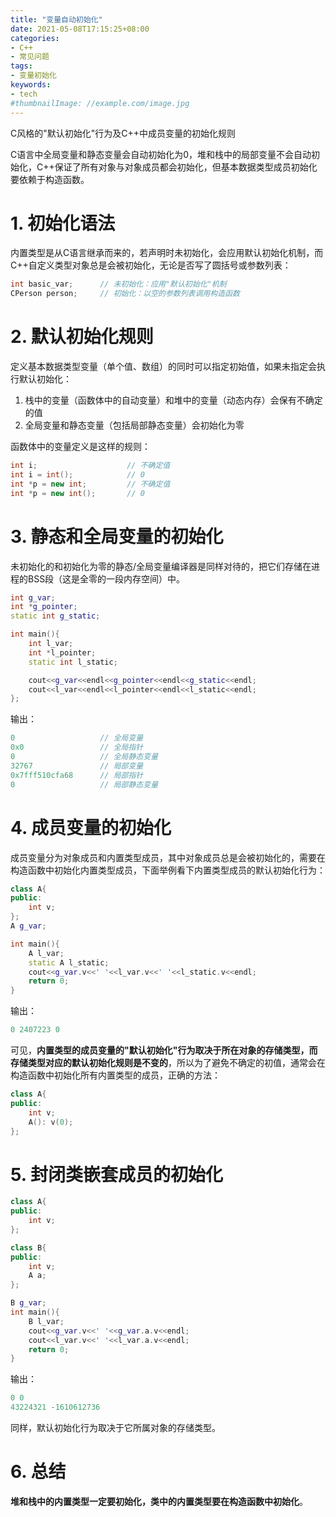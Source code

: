 ```yaml
---
title: "变量自动初始化"
date: 2021-05-08T17:15:25+08:00
categories:
- C++
- 常见问题
tags:
- 变量初始化
keywords:
- tech
#thumbnailImage: //example.com/image.jpg
---
```

C风格的"默认初始化"行为及C++中成员变量的初始化规则
<!--more-->
C语言中全局变量和静态变量会自动初始化为0，堆和栈中的局部变量不会自动初始化，C++保证了所有对象与对象成员都会初始化，但基本数据类型成员初始化要依赖于构造函数。

# 1. 初始化语法
内置类型是从C语言继承而来的，若声明时未初始化，会应用默认初始化机制，而C++自定义类型对象总是会被初始化，无论是否写了圆括号或参数列表：
```cpp
int basic_var;      // 未初始化：应用"默认初始化"机制
CPerson person;     // 初始化：以空的参数列表调用构造函数
```

# 2. 默认初始化规则
定义基本数据类型变量（单个值、数组）的同时可以指定初始值，如果未指定会执行默认初始化：
1. 栈中的变量（函数体中的自动变量）和堆中的变量（动态内存）会保有不确定的值
2. 全局变量和静态变量（包括局部静态变量）会初始化为零

函数体中的变量定义是这样的规则：
```cpp
int i;                    // 不确定值
int i = int();            // 0
int *p = new int;         // 不确定值
int *p = new int();       // 0
```

# 3. 静态和全局变量的初始化
未初始化的和初始化为零的静态/全局变量编译器是同样对待的，把它们存储在进程的BSS段（这是全零的一段内存空间）中。
```cpp
int g_var;
int *g_pointer;
static int g_static;

int main(){
    int l_var;
    int *l_pointer;
    static int l_static;

    cout<<g_var<<endl<<g_pointer<<endl<<g_static<<endl;
    cout<<l_var<<endl<<l_pointer<<endl<<l_static<<endl;
};
```

输出：
```cpp
0                   // 全局变量
0x0                 // 全局指针
0                   // 全局静态变量
32767               // 局部变量
0x7fff510cfa68      // 局部指针
0                   // 局部静态变量
```

# 4. 成员变量的初始化
成员变量分为对象成员和内置类型成员，其中对象成员总是会被初始化的，需要在构造函数中初始化内置类型成员，下面举例看下内置类型成员的默认初始化行为：
```cpp
class A{
public:
    int v;
};
A g_var;

int main(){
    A l_var;
    static A l_static;
    cout<<g_var.v<<' '<<l_var.v<<' '<<l_static.v<<endl;
    return 0;
}
```

输出：
```cpp
0 2407223 0
```

可见，**内置类型的成员变量的"默认初始化"行为取决于所在对象的存储类型，而存储类型对应的默认初始化规则是不变的**，所以为了避免不确定的初值，通常会在构造函数中初始化所有内置类型的成员，正确的方法：
```cpp
class A{
public:
    int v;
    A(): v(0);
};
```

# 5. 封闭类嵌套成员的初始化
```cpp
class A{
public:
    int v;
};

class B{
public:
    int v;
    A a;
};

B g_var;
int main(){
    B l_var;
    cout<<g_var.v<<' '<<g_var.a.v<<endl;
    cout<<l_var.v<<' '<<l_var.a.v<<endl;
    return 0;
}
```

输出：
```cpp
0 0
43224321 -1610612736
```

同样，默认初始化行为取决于它所属对象的存储类型。

# 6. 总结
**堆和栈中的内置类型一定要初始化，类中的内置类型要在构造函数中初始化**。
